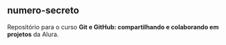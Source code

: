 ## numero-secreto

Repositório para o curso **Git e GitHub: compartilhando e colaborando em projetos** da Alura.
